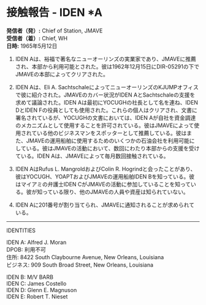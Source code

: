 # 接触報告 - IDEN *A

**発信者（発）:** Chief of Station, JMAVE  
**受信者（着）:** Chief, WH  
**日時:** 1965年5月12日

1. IDEN Aは、裕福で著名なニューオーリンズの実業家であり、JMAVEに推薦され、本部から利用可能とされた。彼は1962年12月15日にDIR-05291の下でJMAVEの本部によってクリアされた。

2. IDEN Aは、Eli A. SachtschaleによってニューオーリンズのKJUMPオフィスで彼に紹介された。JMAVEのカバー状況がIDEN AとSachtschaleの支援を求めて議論された。IDEN Aは最初にYOCUGHの社長として名を連ね、IDEN DとIDEN Fの役員としても使用された。これらの個人はクリアされ、文書に署名されているが、YOCUGHの文書においては、IDEN Aが自社を資金調達のメカニズムとして使用することを許可されている。彼はJMAVEによって使用されている他のビジネスマンをスポッターとして推薦している。彼はまた、JMAVEの運用船舶に使用するためのいくつかの石油会社を利用可能にしている。彼はJMAVEの活動において、数回にわたり本部からの支援を受けている。IDEN Aは、JMAVEによって毎月数回接触されている。

3. IDEN AはRufus L. MangroldおよびColin R. Hogrindと会ったことがあり、彼はYOCUGH、YOAPTおよびJMAVEの運用船舶IDEN Bを知っている。彼はマイアミの弁護士IDEN CがJMAVEの活動に参加していることを知っている。彼が知っている限り、他のJMAVEの人員や資産は知られていない。

4. IDEN Aに201番号が割り当てられ、JMAVEに通知されることが求められている。

---

IDENTITIES

IDEN A: Alfred J. Moran  
DPOB: 利用不可  
住所: 8422 South Claybourne Avenue, New Orleans, Louisiana  
ビジネス: 909 South Broad Street, New Orleans, Louisiana  

IDEN B: M/V BARB  
IDEN C: James Costello  
IDEN D: Glenn E. Magnuson  
IDEN E: Robert T. Nieset  